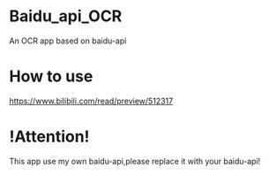 # Baidu_api_OCR
 An OCR app based on baidu-api
 
# How to use
 https://www.bilibili.com/read/preview/512317

# !Attention!
 This app use my own baidu-api,please replace it with your baidu-api!
